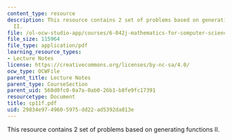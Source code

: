```yaml
---
content_type: resource
description: This resource contains 2 set of problems based on generating functions
  II.
file: /ol-ocw-studio-app/courses/6-042j-mathematics-for-computer-science-fall-2005/29834e9749605975dd22ad5392da813e_cp11f.pdf
file_size: 115964
file_type: application/pdf
learning_resource_types:
- Lecture Notes
license: https://creativecommons.org/licenses/by-nc-sa/4.0/
ocw_type: OCWFile
parent_title: Lecture Notes
parent_type: CourseSection
parent_uid: 560d0fc0-0a7a-0ab0-26b1-b8fe9fc17391
resourcetype: Document
title: cp11f.pdf
uid: 29834e97-4960-5975-dd22-ad5392da813e
---
```

This resource contains 2 set of problems based on generating functions II.